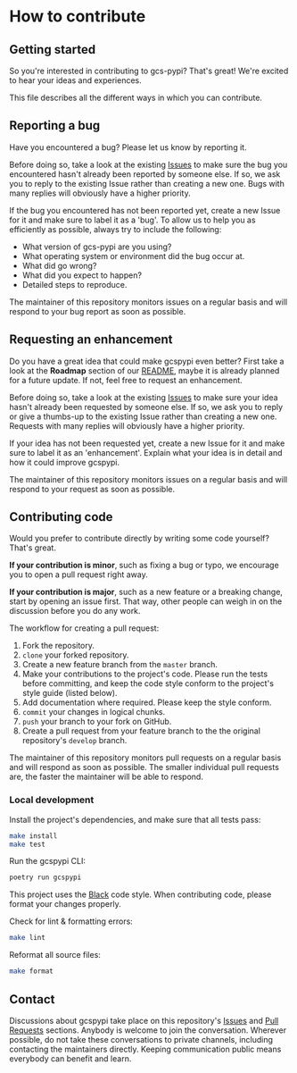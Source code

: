# How to contribute

## Getting started

So you're interested in contributing to gcs-pypi? That's great! We're excited to hear your ideas and 
experiences.

This file describes all the different ways in which you can contribute.


## Reporting a bug

Have you encountered a bug? Please let us know by reporting it.

Before doing so, take a look at the existing [Issues](https://github.com/jackton1/gcspypi/issues) to make sure the bug you encountered hasn't already been reported by someone else. If so, we ask you to reply to the existing Issue rather than creating a new one. Bugs with many replies will obviously have a higher priority.

If the bug you encountered has not been reported yet, create a new Issue for it and make sure to label it as a 'bug'. To allow us to help you as efficiently as possible, always try to include the following:

- What version of gcs-pypi are you using?
- What operating system or environment did the bug occur at.
- What did go wrong?
- What did you expect to happen?
- Detailed steps to reproduce.

The maintainer of this repository monitors issues on a regular basis and will respond to your bug report as soon as possible.


## Requesting an enhancement

Do you have a great idea that could make gcspypi even better? First take a look at the **Roadmap** section of our [README](README.md), maybe it is already planned for a future update. If not, feel free to request an enhancement.

Before doing so, take a look at the existing [Issues](https://github.com/jackton1/gcspypi/issues) to make sure your idea hasn't already been requested by someone else. If so, we ask you to reply or give a thumbs-up to the existing Issue rather than creating a new one. Requests with many replies will obviously have a higher priority.

If your idea has not been requested yet, create a new Issue for it and make sure to label it as an 'enhancement'. Explain what your idea is in detail and how it could improve gcspypi.

The maintainer of this repository monitors issues on a regular basis and will respond to your request as soon as possible.


## Contributing code

Would you prefer to contribute directly by writing some code yourself? That's great.

**If your contribution is minor**, such as fixing a bug or typo, we encourage you to open a pull request right away.

**If your contribution is major**, such as a new feature or a breaking change, start by opening an issue first. That way, other people can weigh in on the discussion before you do any work.

The workflow for creating a pull request:

1. Fork the repository.
2. `clone` your forked repository.
3. Create a new feature branch from the `master` branch.
4. Make your contributions to the project's code. Please run the tests before committing, and keep the code style conform to the project's style guide (listed below).
5. Add documentation where required. Please keep the style conform.
6. `commit` your changes in logical chunks.
7. `push` your branch to your fork on GitHub.
8. Create a pull request from your feature branch to the the original repository's `develop` branch.

The maintainer of this repository monitors pull requests on a regular basis and will respond as soon as possible. The smaller individual pull requests are, the faster the maintainer will be able to respond.


### Local development

Install the project's dependencies, and make sure that all tests pass:

```bash
make install
make test
```

Run the gcspypi CLI:

```bash
poetry run gcspypi
```

This project uses the [Black](https://github.com/psf/black) code style. When contributing code, please format your changes properly.

Check for lint & formatting errors:

```bash
make lint
```

Reformat all source files:

```bash
make format
```


## Contact

Discussions about gcspypi take place on this repository's [Issues](https://github.com/jackton1/gcspypi/issues) and [Pull Requests](https://github.com/jackton1/gcspypi/pulls) sections. Anybody is welcome to join the conversation. Wherever possible, do not take these conversations to private channels, including contacting the maintainers directly. Keeping communication public means everybody can benefit and learn.
